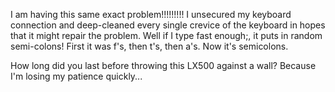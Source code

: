 I am having this same exact problem!!!!!!!!! I unsecured my keyboard connection and deep-cleaned every single crevice of the keyboard in hopes that it might repair the problem. Well if I type fast enough;, it puts in random semi-colons! First it was f's, then t's, then a's. Now it's semicolons.  
  
How long did you last before throwing this LX500 against a wall? Because I'm losing my patience quickly...